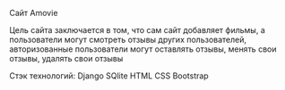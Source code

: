 Сайт Amovie

Цель сайта заключается в том, что сам сайт добавляет фильмы, а пользователи могут смотреть отзывы других пользователей, авторизованные пользователи могут оставлять отзывы, менять свои отзывы, удалять свои отзывы


Стэк технологий:
Django
SQlite
HTML
CSS
Bootstrap
